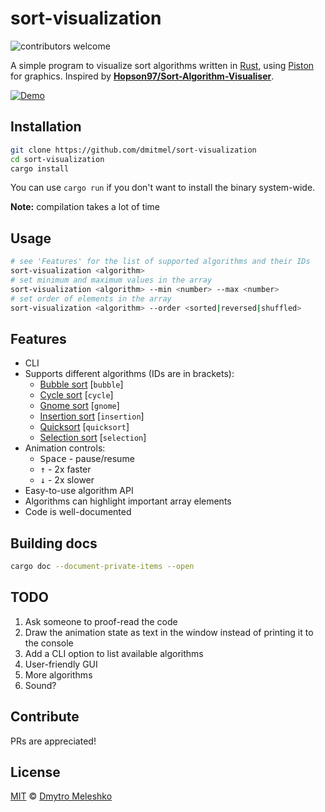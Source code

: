 # sort-visualization

![contributors welcome](https://img.shields.io/badge/contributors-welcome-brightgreen.svg)

A simple program to visualize sort algorithms written in [Rust](https://www.rust-lang.org/), using [Piston](http://www.piston.rs/) for graphics. Inspired by [**Hopson97/Sort-Algorithm-Visualiser**](https://github.com/Hopson97/Sort-Algorithm-Visualiser).

[![Demo](https://i.imgur.com/jyPDiWX.gif)](https://gist.github.com/dmitmel/f8664421b547577065912c3246f4c1e9)

## Installation

```bash
git clone https://github.com/dmitmel/sort-visualization
cd sort-visualization
cargo install
```

You can use `cargo run` if you don't want to install the binary system-wide.

**Note:** compilation takes a lot of time

## Usage

```bash
# see 'Features' for the list of supported algorithms and their IDs
sort-visualization <algorithm>
# set minimum and maximum values in the array
sort-visualization <algorithm> --min <number> --max <number>
# set order of elements in the array
sort-visualization <algorithm> --order <sorted|reversed|shuffled>
```

## Features

- CLI
- Supports different algorithms (IDs are in brackets):
  - [Bubble sort](https://en.wikipedia.org/wiki/Bubble_sort) \[`bubble`\]
  - [Cycle sort](https://en.wikipedia.org/wiki/Cycle_sort) \[`cycle`\]
  - [Gnome sort](https://en.wikipedia.org/wiki/Gnome_sort) \[`gnome`\]
  - [Insertion sort](https://en.wikipedia.org/wiki/Insertion_sort) \[`insertion`\]
  - [Quicksort](https://en.wikipedia.org/wiki/Quicksort) \[`quicksort`\]
  - [Selection sort](https://en.wikipedia.org/wiki/Selection_sort) \[`selection`\]
- Animation controls:
  - <kbd>Space</kbd> - pause/resume
  - <kbd>&uparrow;</kbd> - 2x faster
  - <kbd>&downarrow;</kbd> - 2x slower
- Easy-to-use algorithm API
- Algorithms can highlight important array elements
- Code is well-documented

## Building docs

```bash
cargo doc --document-private-items --open
```

## TODO

1. Ask someone to proof-read the code
2. Draw the animation state as text in the window instead of printing it to the console
3. Add a CLI option to list available algorithms
4. User-friendly GUI
5. More algorithms
6. Sound?

## Contribute

PRs are appreciated!

## License

[MIT](https://github.com/dmitmel/sort-visualization/blob/master/LICENSE) © [Dmytro Meleshko](https://github.com/dmitmel)

